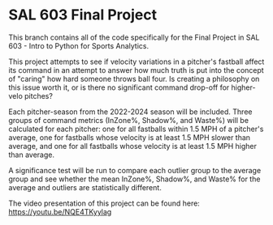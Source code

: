 # SAL 603 Final Project

This branch contains all of the code specifically for the Final Project in SAL 603 - Intro to Python for Sports Analytics. 

This project attempts to see if velocity variations in a pitcher's fastball affect its command in an attempt to answer how much truth is put into the concept of "caring" how hard someone throws ball four. Is creating a philosophy on this issue worth it, or is there no significant command drop-off for higher-velo pitches?

Each pitcher-season from the 2022-2024 season will be included. Three groups of command metrics (InZone%, Shadow%, and Waste%) will be calculated for each pitcher: one for all fastballs within 1.5 MPH of a pitcher's average, one for fastballs whose velocity is at least 1.5 MPH slower than average, and one for all fastballs whose velocity is at least 1.5 MPH higher than average.

A significance test will be run to compare each outlier group to the average group and see whether the mean InZone%, Shadow%, and Waste% for the average and outliers are statistically different.

The video presentation of this project can be found here: https://youtu.be/NQE4TKyylag
